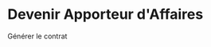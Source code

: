 ﻿# Devenir Apporteur d'Affaires

<a class="btn btn-outline-light" data-bs-toggle="modal" data-bs-target="#business-dev-modal">Générer le contrat</a>